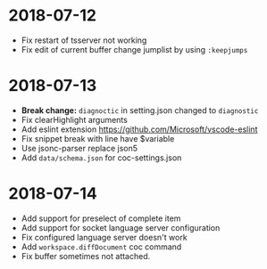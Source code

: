 # 2018-07-12

* Fix restart of tsserver not working
* Fix edit of current buffer change jumplist by using `:keepjumps`

# 2018-07-13

* **Break change:** `diagnoctic` in setting.json changed to `diagnostic`
* Fix clearHighlight arguments
* Add eslint extension https://github.com/Microsoft/vscode-eslint
* Fix snippet break with line have $variable
* Use jsonc-parser replace json5
* Add `data/schema.json` for coc-settings.json

# 2018-07-14

* Add support for preselect of complete item
* Add support for socket language server configuration
* Fix configured language server doesn't work
* Add `workspace.diffDocument` coc command
* Fix buffer sometimes not attached.
